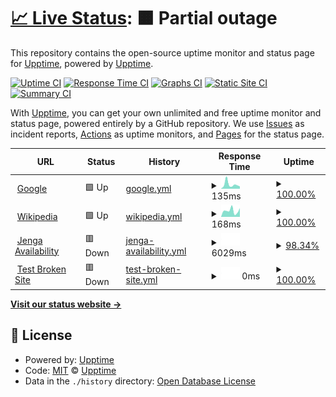 # [📈 Live Status](https://demo.upptime.js.org): <!--live status--> **🟧 Partial outage**

This repository contains the open-source uptime monitor and status page for [Upptime](https://upptime.js.org), powered by [Upptime](https://github.com/upptime/upptime).

[![Uptime CI](https://github.com/upptime/upptime/workflows/Uptime%20CI/badge.svg)](https://github.com/upptime/upptime/actions?query=workflow%3A%22Uptime+CI%22)
[![Response Time CI](https://github.com/upptime/upptime/workflows/Response%20Time%20CI/badge.svg)](https://github.com/upptime/upptime/actions?query=workflow%3A%22Response+Time+CI%22)
[![Graphs CI](https://github.com/upptime/upptime/workflows/Graphs%20CI/badge.svg)](https://github.com/upptime/upptime/actions?query=workflow%3A%22Graphs+CI%22)
[![Static Site CI](https://github.com/upptime/upptime/workflows/Static%20Site%20CI/badge.svg)](https://github.com/upptime/upptime/actions?query=workflow%3A%22Static+Site+CI%22)
[![Summary CI](https://github.com/upptime/upptime/workflows/Summary%20CI/badge.svg)](https://github.com/upptime/upptime/actions?query=workflow%3A%22Summary+CI%22)

With [Upptime](https://upptime.js.org), you can get your own unlimited and free uptime monitor and status page, powered entirely by a GitHub repository. We use [Issues](https://github.com/upptime/upptime/issues) as incident reports, [Actions](https://github.com/upptime/upptime/actions) as uptime monitors, and [Pages](https://demo.upptime.js.org) for the status page.

<!--start: status pages-->
<!-- This summary is generated by Upptime (https://github.com/upptime/upptime) -->
<!-- Do not edit this manually, your changes will be overwritten -->
<!-- prettier-ignore -->
| URL | Status | History | Response Time | Uptime |
| --- | ------ | ------- | ------------- | ------ |
| <img alt="" src="https://favicons.githubusercontent.com/www.google.com" height="13"> [Google](https://www.google.com) | 🟩 Up | [google.yml](https://github.com/Gabe-Honeycoin/hc-upptime/commits/HEAD/history/google.yml) | <details><summary><img alt="Response time graph" src="./graphs/google/response-time-week.png" height="20"> 135ms</summary><br><a href="https://upptime.github.io/upptime/history/google"><img alt="Response time 108" src="https://img.shields.io/endpoint?url=https%3A%2F%2Fraw.githubusercontent.com%2FGabe-Honeycoin%2Fhc-upptime%2FHEAD%2Fapi%2Fgoogle%2Fresponse-time.json"></a><br><a href="https://upptime.github.io/upptime/history/google"><img alt="24-hour response time 72" src="https://img.shields.io/endpoint?url=https%3A%2F%2Fraw.githubusercontent.com%2FGabe-Honeycoin%2Fhc-upptime%2FHEAD%2Fapi%2Fgoogle%2Fresponse-time-day.json"></a><br><a href="https://upptime.github.io/upptime/history/google"><img alt="7-day response time 135" src="https://img.shields.io/endpoint?url=https%3A%2F%2Fraw.githubusercontent.com%2FGabe-Honeycoin%2Fhc-upptime%2FHEAD%2Fapi%2Fgoogle%2Fresponse-time-week.json"></a><br><a href="https://upptime.github.io/upptime/history/google"><img alt="30-day response time 108" src="https://img.shields.io/endpoint?url=https%3A%2F%2Fraw.githubusercontent.com%2FGabe-Honeycoin%2Fhc-upptime%2FHEAD%2Fapi%2Fgoogle%2Fresponse-time-month.json"></a><br><a href="https://upptime.github.io/upptime/history/google"><img alt="1-year response time 108" src="https://img.shields.io/endpoint?url=https%3A%2F%2Fraw.githubusercontent.com%2FGabe-Honeycoin%2Fhc-upptime%2FHEAD%2Fapi%2Fgoogle%2Fresponse-time-year.json"></a></details> | <details><summary><a href="https://upptime.github.io/upptime/history/google">100.00%</a></summary><a href="https://upptime.github.io/upptime/history/google"><img alt="All-time uptime 100.00%" src="https://img.shields.io/endpoint?url=https%3A%2F%2Fraw.githubusercontent.com%2FGabe-Honeycoin%2Fhc-upptime%2FHEAD%2Fapi%2Fgoogle%2Fuptime.json"></a><br><a href="https://upptime.github.io/upptime/history/google"><img alt="24-hour uptime 100.00%" src="https://img.shields.io/endpoint?url=https%3A%2F%2Fraw.githubusercontent.com%2FGabe-Honeycoin%2Fhc-upptime%2FHEAD%2Fapi%2Fgoogle%2Fuptime-day.json"></a><br><a href="https://upptime.github.io/upptime/history/google"><img alt="7-day uptime 100.00%" src="https://img.shields.io/endpoint?url=https%3A%2F%2Fraw.githubusercontent.com%2FGabe-Honeycoin%2Fhc-upptime%2FHEAD%2Fapi%2Fgoogle%2Fuptime-week.json"></a><br><a href="https://upptime.github.io/upptime/history/google"><img alt="30-day uptime 100.00%" src="https://img.shields.io/endpoint?url=https%3A%2F%2Fraw.githubusercontent.com%2FGabe-Honeycoin%2Fhc-upptime%2FHEAD%2Fapi%2Fgoogle%2Fuptime-month.json"></a><br><a href="https://upptime.github.io/upptime/history/google"><img alt="1-year uptime 100.00%" src="https://img.shields.io/endpoint?url=https%3A%2F%2Fraw.githubusercontent.com%2FGabe-Honeycoin%2Fhc-upptime%2FHEAD%2Fapi%2Fgoogle%2Fuptime-year.json"></a></details>
| <img alt="" src="https://favicons.githubusercontent.com/en.wikipedia.org" height="13"> [Wikipedia](https://en.wikipedia.org) | 🟩 Up | [wikipedia.yml](https://github.com/Gabe-Honeycoin/hc-upptime/commits/HEAD/history/wikipedia.yml) | <details><summary><img alt="Response time graph" src="./graphs/wikipedia/response-time-week.png" height="20"> 168ms</summary><br><a href="https://upptime.github.io/upptime/history/wikipedia"><img alt="Response time 222" src="https://img.shields.io/endpoint?url=https%3A%2F%2Fraw.githubusercontent.com%2FGabe-Honeycoin%2Fhc-upptime%2FHEAD%2Fapi%2Fwikipedia%2Fresponse-time.json"></a><br><a href="https://upptime.github.io/upptime/history/wikipedia"><img alt="24-hour response time 235" src="https://img.shields.io/endpoint?url=https%3A%2F%2Fraw.githubusercontent.com%2FGabe-Honeycoin%2Fhc-upptime%2FHEAD%2Fapi%2Fwikipedia%2Fresponse-time-day.json"></a><br><a href="https://upptime.github.io/upptime/history/wikipedia"><img alt="7-day response time 168" src="https://img.shields.io/endpoint?url=https%3A%2F%2Fraw.githubusercontent.com%2FGabe-Honeycoin%2Fhc-upptime%2FHEAD%2Fapi%2Fwikipedia%2Fresponse-time-week.json"></a><br><a href="https://upptime.github.io/upptime/history/wikipedia"><img alt="30-day response time 222" src="https://img.shields.io/endpoint?url=https%3A%2F%2Fraw.githubusercontent.com%2FGabe-Honeycoin%2Fhc-upptime%2FHEAD%2Fapi%2Fwikipedia%2Fresponse-time-month.json"></a><br><a href="https://upptime.github.io/upptime/history/wikipedia"><img alt="1-year response time 222" src="https://img.shields.io/endpoint?url=https%3A%2F%2Fraw.githubusercontent.com%2FGabe-Honeycoin%2Fhc-upptime%2FHEAD%2Fapi%2Fwikipedia%2Fresponse-time-year.json"></a></details> | <details><summary><a href="https://upptime.github.io/upptime/history/wikipedia">100.00%</a></summary><a href="https://upptime.github.io/upptime/history/wikipedia"><img alt="All-time uptime 100.00%" src="https://img.shields.io/endpoint?url=https%3A%2F%2Fraw.githubusercontent.com%2FGabe-Honeycoin%2Fhc-upptime%2FHEAD%2Fapi%2Fwikipedia%2Fuptime.json"></a><br><a href="https://upptime.github.io/upptime/history/wikipedia"><img alt="24-hour uptime 100.00%" src="https://img.shields.io/endpoint?url=https%3A%2F%2Fraw.githubusercontent.com%2FGabe-Honeycoin%2Fhc-upptime%2FHEAD%2Fapi%2Fwikipedia%2Fuptime-day.json"></a><br><a href="https://upptime.github.io/upptime/history/wikipedia"><img alt="7-day uptime 100.00%" src="https://img.shields.io/endpoint?url=https%3A%2F%2Fraw.githubusercontent.com%2FGabe-Honeycoin%2Fhc-upptime%2FHEAD%2Fapi%2Fwikipedia%2Fuptime-week.json"></a><br><a href="https://upptime.github.io/upptime/history/wikipedia"><img alt="30-day uptime 100.00%" src="https://img.shields.io/endpoint?url=https%3A%2F%2Fraw.githubusercontent.com%2FGabe-Honeycoin%2Fhc-upptime%2FHEAD%2Fapi%2Fwikipedia%2Fuptime-month.json"></a><br><a href="https://upptime.github.io/upptime/history/wikipedia"><img alt="1-year uptime 100.00%" src="https://img.shields.io/endpoint?url=https%3A%2F%2Fraw.githubusercontent.com%2FGabe-Honeycoin%2Fhc-upptime%2FHEAD%2Fapi%2Fwikipedia%2Fuptime-year.json"></a></details>
| <img alt="" src="https://favicons.githubusercontent.com/api-v2.honeycoin.app" height="13"> [Jenga Availability](https://api-v2.honeycoin.app/v3/uptime/jg/balance) | 🟥 Down | [jenga-availability.yml](https://github.com/Gabe-Honeycoin/hc-upptime/commits/HEAD/history/jenga-availability.yml) | <details><summary><img alt="Response time graph" src="./graphs/jenga-availability/response-time-week.png" height="20"> 6029ms</summary><br><a href="https://upptime.github.io/upptime/history/jenga-availability"><img alt="Response time 4444" src="https://img.shields.io/endpoint?url=https%3A%2F%2Fraw.githubusercontent.com%2FGabe-Honeycoin%2Fhc-upptime%2FHEAD%2Fapi%2Fjenga-availability%2Fresponse-time.json"></a><br><a href="https://upptime.github.io/upptime/history/jenga-availability"><img alt="24-hour response time 10260" src="https://img.shields.io/endpoint?url=https%3A%2F%2Fraw.githubusercontent.com%2FGabe-Honeycoin%2Fhc-upptime%2FHEAD%2Fapi%2Fjenga-availability%2Fresponse-time-day.json"></a><br><a href="https://upptime.github.io/upptime/history/jenga-availability"><img alt="7-day response time 6029" src="https://img.shields.io/endpoint?url=https%3A%2F%2Fraw.githubusercontent.com%2FGabe-Honeycoin%2Fhc-upptime%2FHEAD%2Fapi%2Fjenga-availability%2Fresponse-time-week.json"></a><br><a href="https://upptime.github.io/upptime/history/jenga-availability"><img alt="30-day response time 4444" src="https://img.shields.io/endpoint?url=https%3A%2F%2Fraw.githubusercontent.com%2FGabe-Honeycoin%2Fhc-upptime%2FHEAD%2Fapi%2Fjenga-availability%2Fresponse-time-month.json"></a><br><a href="https://upptime.github.io/upptime/history/jenga-availability"><img alt="1-year response time 4444" src="https://img.shields.io/endpoint?url=https%3A%2F%2Fraw.githubusercontent.com%2FGabe-Honeycoin%2Fhc-upptime%2FHEAD%2Fapi%2Fjenga-availability%2Fresponse-time-year.json"></a></details> | <details><summary><a href="https://upptime.github.io/upptime/history/jenga-availability">98.34%</a></summary><a href="https://upptime.github.io/upptime/history/jenga-availability"><img alt="All-time uptime 98.92%" src="https://img.shields.io/endpoint?url=https%3A%2F%2Fraw.githubusercontent.com%2FGabe-Honeycoin%2Fhc-upptime%2FHEAD%2Fapi%2Fjenga-availability%2Fuptime.json"></a><br><a href="https://upptime.github.io/upptime/history/jenga-availability"><img alt="24-hour uptime 98.60%" src="https://img.shields.io/endpoint?url=https%3A%2F%2Fraw.githubusercontent.com%2FGabe-Honeycoin%2Fhc-upptime%2FHEAD%2Fapi%2Fjenga-availability%2Fuptime-day.json"></a><br><a href="https://upptime.github.io/upptime/history/jenga-availability"><img alt="7-day uptime 98.34%" src="https://img.shields.io/endpoint?url=https%3A%2F%2Fraw.githubusercontent.com%2FGabe-Honeycoin%2Fhc-upptime%2FHEAD%2Fapi%2Fjenga-availability%2Fuptime-week.json"></a><br><a href="https://upptime.github.io/upptime/history/jenga-availability"><img alt="30-day uptime 98.92%" src="https://img.shields.io/endpoint?url=https%3A%2F%2Fraw.githubusercontent.com%2FGabe-Honeycoin%2Fhc-upptime%2FHEAD%2Fapi%2Fjenga-availability%2Fuptime-month.json"></a><br><a href="https://upptime.github.io/upptime/history/jenga-availability"><img alt="1-year uptime 98.92%" src="https://img.shields.io/endpoint?url=https%3A%2F%2Fraw.githubusercontent.com%2FGabe-Honeycoin%2Fhc-upptime%2FHEAD%2Fapi%2Fjenga-availability%2Fuptime-year.json"></a></details>
| <img alt="" src="https://favicons.githubusercontent.com/thissitedoesnotexist.koj.co" height="13"> [Test Broken Site](https://thissitedoesnotexist.koj.co) | 🟥 Down | [test-broken-site.yml](https://github.com/Gabe-Honeycoin/hc-upptime/commits/HEAD/history/test-broken-site.yml) | <details><summary><img alt="Response time graph" src="./graphs/test-broken-site/response-time-week.png" height="20"> 0ms</summary><br><a href="https://upptime.github.io/upptime/history/test-broken-site"><img alt="Response time 0" src="https://img.shields.io/endpoint?url=https%3A%2F%2Fraw.githubusercontent.com%2FGabe-Honeycoin%2Fhc-upptime%2FHEAD%2Fapi%2Ftest-broken-site%2Fresponse-time.json"></a><br><a href="https://upptime.github.io/upptime/history/test-broken-site"><img alt="24-hour response time 0" src="https://img.shields.io/endpoint?url=https%3A%2F%2Fraw.githubusercontent.com%2FGabe-Honeycoin%2Fhc-upptime%2FHEAD%2Fapi%2Ftest-broken-site%2Fresponse-time-day.json"></a><br><a href="https://upptime.github.io/upptime/history/test-broken-site"><img alt="7-day response time 0" src="https://img.shields.io/endpoint?url=https%3A%2F%2Fraw.githubusercontent.com%2FGabe-Honeycoin%2Fhc-upptime%2FHEAD%2Fapi%2Ftest-broken-site%2Fresponse-time-week.json"></a><br><a href="https://upptime.github.io/upptime/history/test-broken-site"><img alt="30-day response time 0" src="https://img.shields.io/endpoint?url=https%3A%2F%2Fraw.githubusercontent.com%2FGabe-Honeycoin%2Fhc-upptime%2FHEAD%2Fapi%2Ftest-broken-site%2Fresponse-time-month.json"></a><br><a href="https://upptime.github.io/upptime/history/test-broken-site"><img alt="1-year response time 0" src="https://img.shields.io/endpoint?url=https%3A%2F%2Fraw.githubusercontent.com%2FGabe-Honeycoin%2Fhc-upptime%2FHEAD%2Fapi%2Ftest-broken-site%2Fresponse-time-year.json"></a></details> | <details><summary><a href="https://upptime.github.io/upptime/history/test-broken-site">100.00%</a></summary><a href="https://upptime.github.io/upptime/history/test-broken-site"><img alt="All-time uptime 100.00%" src="https://img.shields.io/endpoint?url=https%3A%2F%2Fraw.githubusercontent.com%2FGabe-Honeycoin%2Fhc-upptime%2FHEAD%2Fapi%2Ftest-broken-site%2Fuptime.json"></a><br><a href="https://upptime.github.io/upptime/history/test-broken-site"><img alt="24-hour uptime 100.00%" src="https://img.shields.io/endpoint?url=https%3A%2F%2Fraw.githubusercontent.com%2FGabe-Honeycoin%2Fhc-upptime%2FHEAD%2Fapi%2Ftest-broken-site%2Fuptime-day.json"></a><br><a href="https://upptime.github.io/upptime/history/test-broken-site"><img alt="7-day uptime 100.00%" src="https://img.shields.io/endpoint?url=https%3A%2F%2Fraw.githubusercontent.com%2FGabe-Honeycoin%2Fhc-upptime%2FHEAD%2Fapi%2Ftest-broken-site%2Fuptime-week.json"></a><br><a href="https://upptime.github.io/upptime/history/test-broken-site"><img alt="30-day uptime 100.00%" src="https://img.shields.io/endpoint?url=https%3A%2F%2Fraw.githubusercontent.com%2FGabe-Honeycoin%2Fhc-upptime%2FHEAD%2Fapi%2Ftest-broken-site%2Fuptime-month.json"></a><br><a href="https://upptime.github.io/upptime/history/test-broken-site"><img alt="1-year uptime 100.00%" src="https://img.shields.io/endpoint?url=https%3A%2F%2Fraw.githubusercontent.com%2FGabe-Honeycoin%2Fhc-upptime%2FHEAD%2Fapi%2Ftest-broken-site%2Fuptime-year.json"></a></details>

<!--end: status pages-->

[**Visit our status website →**](https://demo.upptime.js.org)

## 📄 License

- Powered by: [Upptime](https://github.com/upptime/upptime)
- Code: [MIT](./LICENSE) © [Upptime](https://upptime.js.org)
- Data in the `./history` directory: [Open Database License](https://opendatacommons.org/licenses/odbl/1-0/)
